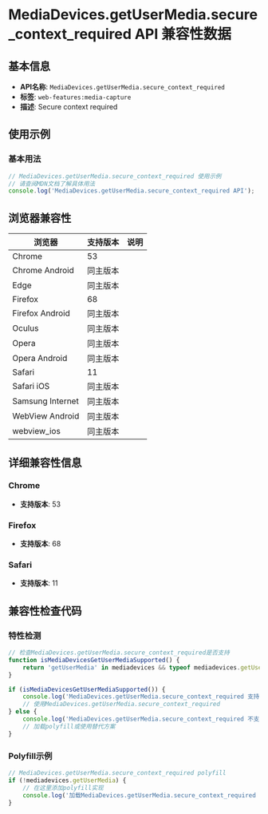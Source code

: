 # MediaDevices.getUserMedia.secure_context_required API 兼容性数据

## 基本信息

- **API名称**: `MediaDevices.getUserMedia.secure_context_required`
- **标签**: `web-features:media-capture`
- **描述**: Secure context required

## 使用示例

### 基本用法

```javascript
// MediaDevices.getUserMedia.secure_context_required 使用示例
// 请查阅MDN文档了解具体用法
console.log('MediaDevices.getUserMedia.secure_context_required API');
```

## 浏览器兼容性

| 浏览器 | 支持版本 | 说明 |
|--------|----------|------|
| Chrome | 53 |  |
| Chrome Android | 同主版本 |  |
| Edge | 同主版本 |  |
| Firefox | 68 |  |
| Firefox Android | 同主版本 |  |
| Oculus | 同主版本 |  |
| Opera | 同主版本 |  |
| Opera Android | 同主版本 |  |
| Safari | 11 |  |
| Safari iOS | 同主版本 |  |
| Samsung Internet | 同主版本 |  |
| WebView Android | 同主版本 |  |
| webview_ios | 同主版本 |  |

## 详细兼容性信息

### Chrome

- **支持版本**: 53

### Firefox

- **支持版本**: 68

### Safari

- **支持版本**: 11

## 兼容性检查代码

### 特性检测

```javascript
// 检查MediaDevices.getUserMedia.secure_context_required是否支持
function isMediaDevicesGetUserMediaSupported() {
    return 'getUserMedia' in mediadevices && typeof mediadevices.getUserMedia === 'function';
}

if (isMediaDevicesGetUserMediaSupported()) {
    console.log('MediaDevices.getUserMedia.secure_context_required 支持');
    // 使用MediaDevices.getUserMedia.secure_context_required
} else {
    console.log('MediaDevices.getUserMedia.secure_context_required 不支持，需要polyfill');
    // 加载polyfill或使用替代方案
}
```

### Polyfill示例

```javascript
// MediaDevices.getUserMedia.secure_context_required polyfill
if (!mediadevices.getUserMedia) {
    // 在这里添加polyfill实现
    console.log('加载MediaDevices.getUserMedia.secure_context_required polyfill');
}
```

